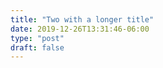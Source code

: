 ```yaml
---
title: "Two with a longer title"
date: 2019-12-26T13:31:46-06:00
type: "post"
draft: false
---
```


